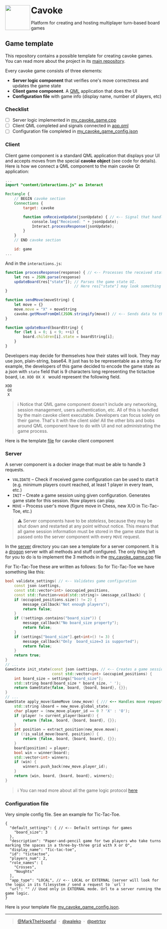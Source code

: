 <a href="https://github.com/cavoke-project/cavoke">
  <img align="left" height="80px" src="https://avatars.githubusercontent.com/u/52053547?s=200&v=4">
</a>
<h1 style="display: inline;">
  Cavoke
</h1>

<p>Platform for creating and hosting multiplayer turn-based board games</p>

## Game template

This repository contains a possible template for creating cavoke games. You can read more about the project in
its [main repository](https://github.com/cavoke-project/cavoke).

Every cavoke game consists of three elements:

- **Server logic component** that verifies one's move correctness and updates the game state
- **Client game component**. A [QML](https://doc.qt.io/qt-6/qmlapplications.html) application that does the UI
- **Configuration file** with game info (display name, number of players, etc)

### Checklist

- [ ] Server logic implemented in [my_cavoke_game.cpp](./server/my_cavoke_game.cpp)
- [ ] Client QML completed and signals connected in [app.qml](./client/app.qml)
- [ ] Configuration file completed in [my_cavoke_game_config.json](./my_cavoke_game_config.json)

### Client

Client game component is a standard QML application that displays your UI and accepts moves from the special **cavoke
object** (see code for details). Here is how we connect a QML component to the main cavoke Qt application:

```qml
...
import "content/interactions.js" as Interact

Rectangle {
    // BEGIN cavoke section
    Connections {
        target: cavoke

        function onReceiveUpdate(jsonUpdate) { // <-- Signal that handles incoming game states
            console.log("Received: " + jsonUpdate);
            Interact.processResponse(jsonUpdate);
        }
    }
    // END cavoke section

    id: game
...
```

And in the `interactions.js`:

```js
function processResponse(response) { // <-- Processes the received state from the server
    let res = JSON.parse(response)
    updateBoard(res["state"]); // Parses the game state UI.
                               // Here res["state"] may look something like "XOO OX X "
}

function sendMove(moveString) {
    let move = {}
    move.move = "X" + moveString
    cavoke.getMoveFromQml(JSON.stringify(move)) // <-- Sends data to the server via Qt
}

function updateBoard(boardString) {
    for (let i = 0; i < 9; ++i) {
        board.children[i].state = boardString[i];
    }
}
```

Developers may decide for themselves how their states will look. They may use json, plain-string, base64. It just has to
be representable as a string. For example, the developers of this game decided to encode the game state as a json
with `state` field that is 9 characters long representing the tictactoe board, i.e. `XOO OX X ` would represent the
following field.

```
XOO
 OX
 X 
```

> :information_source: Notice that QML game component doesn't include any networking, session management, users
> authentication, etc. All of this is handled by the main cavoke client executable. Developers can focus solely on their
> game.
> That's it with the client side! All the other bits and bobs around QML component have to do with UI and not
> administrating the game process.

Here is the template [file](./client/app.qml) for cavoke client component

### Server

A server component is a docker image that must be able to handle 3 requests.

- `VALIDATE` – Check if received game configuration can be used to start it (e.g. minimum players count reached, at
  least 1 player in every team, etc.)
- `INIT` – Create a game session using given configuration. Generates game state for this session. Now players can play.
- `MOVE` – Process user's move (figure move in Chess, new X/O in Tic-Tac-Toe, etc.)

> :warning: Server components have to be *stateless*, because they may be shut down and restarted at any point
> without notice. This means that all game session information must be stored in the game state that is passed onto the
> server component with every `MOVE` request.

In the [server](./server) directory you can see a template for a server component. It is
a [drogon](https://github.com/drogonframework/drogon) server with all
methods and stuff configured. The only thing left for you to do is to implement the 3 methods in
the [my_cavoke_game.cpp](./server/my_cavoke_game.cpp) file

For Tic-Tac-Toe these are written as follows:
So for Tic-Tac-Toe we have something like this:

```cpp
bool validate_settings( // <-- Validates game configuration
    const json &settings,
    const std::vector<int> &occupied_positions,
    const std::function<void(std::string)> &message_callback) {
    if (occupied_positions.size() != 2) {
        message_callback("Not enough players");
        return false;
    }
    if (!settings.contains("board_size")) {
        message_callback("No board_size property");
        return false;
    }
    if (settings["board_size"].get<int>() != 3) {
        message_callback("Only  board_size=3 is supported");
        return false;
    }
    return true;
}
// ...
GameState init_state(const json &settings, // <-- Creates a game session
                     const std::vector<int> &occupied_positions) {
    int board_size = settings["board_size"];
    std::string board(board_size * board_size, ' ');
    return GameState{false, board, {board, board}, {}};
}
// ...
GameState apply_move(GameMove &new_move) { /// <-- Handles move request
    std::string &board = new_move.global_state;
    char player = (new_move.player_id == 0 ? 'X' : 'O');
    if (player != current_player(board)) {
        return {false, board, {board, board}, {}};
    }
    int position = extract_position(new_move.move);
    if (!is_valid_move(board, position)) {
        return {false, board, {board, board}, {}};
    }
    board[position] = player;
    bool win = winner(board);
    std::vector<int> winners;
    if (win) {
        winners.push_back(new_move.player_id);
    }
    return {win, board, {board, board}, winners};
}
```

> :information_source: You can read more about all the game logic
> protocol [here](https://github.com/cavoke-project/cavoke/blob/master/GameLogicProtocol.md)

### Configuration file

Very simple config file. See an example for Tic-Tac-Toe.

```jsonc
{
  "default_settings": { // <-- Default settings for games
    "board_size": 3
  },
  "description": "Paper-and-pencil game for two players who take turns marking the spaces in a three-by-three grid with X or O",
  "display_name": "Tic-tac-toe",
  "id": "tictactoe",
  "players_num": 2,
  "role_names": [
    "Crosses",
    "Noughts"
  ],
  "app_type": "LOCAL", // <-- LOCAL or EXTERNAL (server will look for the logic in its filesystem / send a request to `url`)
  "url": "" // Used only in EXTERNAL mode. Url to a server running the game logic.
}
```

Here is your template file [my_cavoke_game_config.json](./my_cavoke_game_config.json).

---

> [@MarkTheHopeful](https://github.com//MarkTheHopeful) &nbsp;&middot;&nbsp;
> [@waleko](https://github.com/waleko) &nbsp;&middot;&nbsp;
> [@petrtsv](https://github.com/petrtsv) 